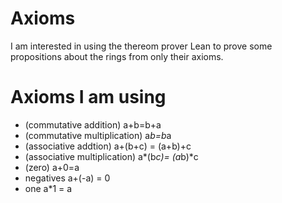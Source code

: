 # Axioms

I am interested in using the thereom prover Lean
to prove some propositions about the rings
from only their axioms.


# Axioms I am using

* (commutative addition) a+b=b+a
* (commutative multiplication) a*b=b*a
* (associative addtion) a+(b+c) = (a+b)+c
* (associative multiplication) a*(b*c)= (a*b)*c
* (zero) a+0=a
* negatives a+(-a) = 0
* one a*1 = a
